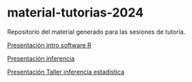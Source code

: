 # material-tutorias-2024
Repositorio del material generado para las sesiones de tutoría. 

[Presentación intro software R](https://mafenunez.github.io/material-tutorias-2024/presentacion.html#/acompa%C3%B1amiento-estad%C3%ADstica-correlacional-software-rstudio)

[Presentación inferencia](https://mafenunez.github.io/material-tutorias-2024/presentacion_inferencia.html)

[Presentación Taller inferencia estadística](https://mafenunez.github.io/material-tutorias-2024/presentacion_taller.html)
